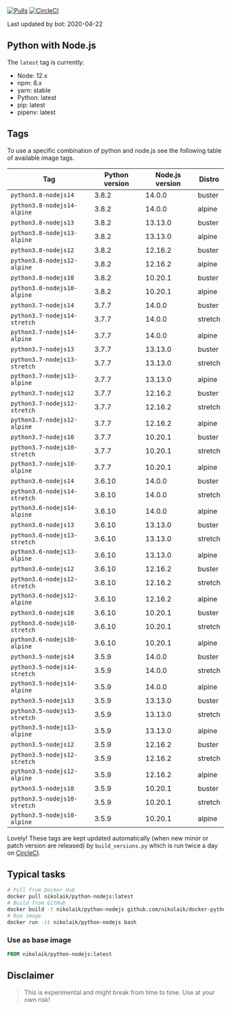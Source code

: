 [![Pulls](https://img.shields.io/docker/pulls/nikolaik/python-nodejs.svg?style=flat-square)](https://hub.docker.com/r/nikolaik/python-nodejs/)
[![CircleCI](https://img.shields.io/circleci/project/github/nikolaik/docker-python-nodejs.svg?style=flat-square)](https://circleci.com/gh/nikolaik/docker-python-nodejs)

Last updated by bot: 2020-04-22

## Python with Node.js
The `latest` tag is currently:

- Node: 12.x
- npm: 6.x
- yarn: stable
- Python: latest
- pip: latest
- pipenv: latest

## Tags
To use a specific combination of python and node.js see the following table of available image tags.

Tag | Python version | Node.js version | Distro
--- | --- | --- | ---
`python3.8-nodejs14` | 3.8.2 | 14.0.0 | buster
`python3.8-nodejs14-alpine` | 3.8.2 | 14.0.0 | alpine
`python3.8-nodejs13` | 3.8.2 | 13.13.0 | buster
`python3.8-nodejs13-alpine` | 3.8.2 | 13.13.0 | alpine
`python3.8-nodejs12` | 3.8.2 | 12.16.2 | buster
`python3.8-nodejs12-alpine` | 3.8.2 | 12.16.2 | alpine
`python3.8-nodejs10` | 3.8.2 | 10.20.1 | buster
`python3.8-nodejs10-alpine` | 3.8.2 | 10.20.1 | alpine
`python3.7-nodejs14` | 3.7.7 | 14.0.0 | buster
`python3.7-nodejs14-stretch` | 3.7.7 | 14.0.0 | stretch
`python3.7-nodejs14-alpine` | 3.7.7 | 14.0.0 | alpine
`python3.7-nodejs13` | 3.7.7 | 13.13.0 | buster
`python3.7-nodejs13-stretch` | 3.7.7 | 13.13.0 | stretch
`python3.7-nodejs13-alpine` | 3.7.7 | 13.13.0 | alpine
`python3.7-nodejs12` | 3.7.7 | 12.16.2 | buster
`python3.7-nodejs12-stretch` | 3.7.7 | 12.16.2 | stretch
`python3.7-nodejs12-alpine` | 3.7.7 | 12.16.2 | alpine
`python3.7-nodejs10` | 3.7.7 | 10.20.1 | buster
`python3.7-nodejs10-stretch` | 3.7.7 | 10.20.1 | stretch
`python3.7-nodejs10-alpine` | 3.7.7 | 10.20.1 | alpine
`python3.6-nodejs14` | 3.6.10 | 14.0.0 | buster
`python3.6-nodejs14-stretch` | 3.6.10 | 14.0.0 | stretch
`python3.6-nodejs14-alpine` | 3.6.10 | 14.0.0 | alpine
`python3.6-nodejs13` | 3.6.10 | 13.13.0 | buster
`python3.6-nodejs13-stretch` | 3.6.10 | 13.13.0 | stretch
`python3.6-nodejs13-alpine` | 3.6.10 | 13.13.0 | alpine
`python3.6-nodejs12` | 3.6.10 | 12.16.2 | buster
`python3.6-nodejs12-stretch` | 3.6.10 | 12.16.2 | stretch
`python3.6-nodejs12-alpine` | 3.6.10 | 12.16.2 | alpine
`python3.6-nodejs10` | 3.6.10 | 10.20.1 | buster
`python3.6-nodejs10-stretch` | 3.6.10 | 10.20.1 | stretch
`python3.6-nodejs10-alpine` | 3.6.10 | 10.20.1 | alpine
`python3.5-nodejs14` | 3.5.9 | 14.0.0 | buster
`python3.5-nodejs14-stretch` | 3.5.9 | 14.0.0 | stretch
`python3.5-nodejs14-alpine` | 3.5.9 | 14.0.0 | alpine
`python3.5-nodejs13` | 3.5.9 | 13.13.0 | buster
`python3.5-nodejs13-stretch` | 3.5.9 | 13.13.0 | stretch
`python3.5-nodejs13-alpine` | 3.5.9 | 13.13.0 | alpine
`python3.5-nodejs12` | 3.5.9 | 12.16.2 | buster
`python3.5-nodejs12-stretch` | 3.5.9 | 12.16.2 | stretch
`python3.5-nodejs12-alpine` | 3.5.9 | 12.16.2 | alpine
`python3.5-nodejs10` | 3.5.9 | 10.20.1 | buster
`python3.5-nodejs10-stretch` | 3.5.9 | 10.20.1 | stretch
`python3.5-nodejs10-alpine` | 3.5.9 | 10.20.1 | alpine

Lovely! These tags are kept updated automatically (when new minor or patch version are released) by `build_versions.py` which is run twice a day on [CircleCI](https://circleci.com/gh/nikolaik/docker-python-nodejs).

## Typical tasks
```bash
# Pull from Docker Hub
docker pull nikolaik/python-nodejs:latest
# Build from GitHub
docker build -t nikolaik/python-nodejs github.com/nikolaik/docker-python-nodejs
# Run image
docker run -it nikolaik/python-nodejs bash
```

### Use as base image
```Dockerfile
FROM nikolaik/python-nodejs:latest
```

## Disclaimer
> This is experimental and might break from time to time. Use at your own risk!
